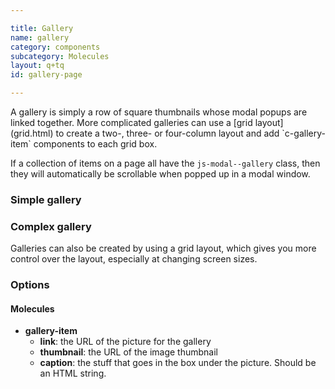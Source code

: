 ```yaml
---

title: Gallery
name: gallery
category: components
subcategory: Molecules
layout: q+tq
id: gallery-page

---
```


<p class="lead">A gallery is simply a row of square thumbnails whose modal popups are linked together. More complicated galleries can use a [grid layout](grid.html) to create a two-, three- or four-column layout and add `c-gallery-item` components to each grid box.</p>

If a collection of items on a page all have the `js-modal--gallery` class, then they will automatically be scrollable when popped up in a modal window.

### Simple gallery

<script>
component("gallery-item", {
  "type": "landscape",
  "link": "http://lorempixel.com/1120/840/food/1",
  "thumbnail": "http://lorempixel.com/374/280/food/1"
})+
component("gallery-item", {
  "type": "landscape",
  "link": "http://lorempixel.com/1920/640/food/4",
  "thumbnail": "http://lorempixel.com/374/280/food/4",
  "caption": "<p>The University is in the middle of an unprecedented period of expansion and renewal.</p>"
})+
component("gallery-item", {
  "type": "portrait",
  "link": "http://lorempixel.com/840/1120/food/9",
  "thumbnail": "http://lorempixel.com/280/374/food/9",
  "caption": "<p>The University is in the middle of an unprecedented period of expansion and renewal.</p>"
})+
component("gallery-item", {
  "type": "portrait",
  "link": "http://lorempixel.com/640/1920/food/6",
  "thumbnail": "http://lorempixel.com/280/374/food/6"
})+
component("gallery-item", {
  "type": "portrait",
  "link": "http://lorempixel.com/1920/1920/food/7",
  "thumbnail": "http://lorempixel.com/280/374/food/7",
  "caption": "<p>Our investment in new colleges mean it has never been a better time to join our student body or research groups at York.</p>"
});

</script>

### Complex gallery

Galleries can also be created by using a grid layout, which gives you more control over the layout, especially at changing screen sizes.

<script>
var g1 = {
  "gallery-item": {
    "link": "http://lorempixel.com/1280/1280/food/1",
    "thumbnail": "http://lorempixel.com/280/280/food/1",
    "caption": "<p>The University is in the middle of an unprecedented period of expansion and renewal.</p>"
  }
};
var g2 = {
  "gallery-item": {
    "link": "http://lorempixel.com/1280/1280/food/4",
    "thumbnail": "http://lorempixel.com/280/280/food/4"
  }
};
var g3 = {
  "gallery-item": {
    "link": "http://lorempixel.com/1280/1280/food/7",
    "thumbnail": "http://lorempixel.com/280/280/food/7",
    "caption": "<p>Our investment in new colleges mean it has never been a better time to join our student body or research groups at York.</p>"
  }
};
component("grid", { "atoms": [
  { "grid-row": { "atoms": [
    { "grid-box": { "size": "third o-grid__box--full@medium", "atoms": g1 } },
    { "grid-box": { "size": "third o-grid__box--half@medium", "atoms": g2 } },
    { "grid-box": { "size": "third o-grid__box--half@medium", "atoms": g3 } }
  ] } },
  { "grid-row": { "atoms": [
    { "grid-box": { "size": "third o-grid__box--half@medium", "atoms": g2 } },
    { "grid-box": { "size": "third o-grid__box--quarter@medium", "atoms": g3 } },
    { "grid-box": { "size": "third o-grid__box--quarter@medium", "atoms": g1 } }
  ] } },
  { "grid-row": { "atoms": [
    { "grid-box": { "size": "third o-grid__box--half@medium", "atoms": g3 } },
    { "grid-box": { "size": "third o-grid__box--half@medium", "atoms": g2 } },
    { "grid-box": { "size": "third o-grid__box--full@medium", "atoms": g1 } }
  ] } }
] });

</script>


### Options

#### Molecules


* **gallery-item**
  * **link**: the URL of the picture for the gallery
  * **thumbnail**: the URL of the image thumbnail
  * **caption**: the stuff that goes in the box under the picture. Should be an HTML string.
